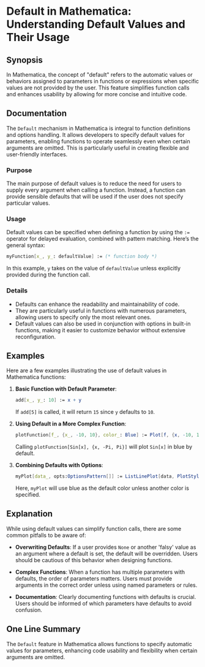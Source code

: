 <!--
Meta Description: # Default in Mathematica: Understanding Default Values and Their Usage ## Synopsis In Mathematica, the concept of "default" refers to the automatic va...
Meta Keywords: default, values, function, mathematica, functions
-->

# Default in Mathematica: Understanding Default Values and Their Usage

## Synopsis
In Mathematica, the concept of "default" refers to the automatic values or behaviors assigned to parameters in functions or expressions when specific values are not provided by the user. This feature simplifies function calls and enhances usability by allowing for more concise and intuitive code.

## Documentation
The `Default` mechanism in Mathematica is integral to function definitions and options handling. It allows developers to specify default values for parameters, enabling functions to operate seamlessly even when certain arguments are omitted. This is particularly useful in creating flexible and user-friendly interfaces.

### Purpose
The main purpose of default values is to reduce the need for users to supply every argument when calling a function. Instead, a function can provide sensible defaults that will be used if the user does not specify particular values.

### Usage
Default values can be specified when defining a function by using the `:=` operator for delayed evaluation, combined with pattern matching. Here’s the general syntax:

```mathematica
myFunction[x_, y_: defaultValue] := (* function body *)
```

In this example, `y` takes on the value of `defaultValue` unless explicitly provided during the function call.

### Details
- Defaults can enhance the readability and maintainability of code.
- They are particularly useful in functions with numerous parameters, allowing users to specify only the most relevant ones.
- Default values can also be used in conjunction with options in built-in functions, making it easier to customize behavior without extensive reconfiguration.

## Examples
Here are a few examples illustrating the use of default values in Mathematica functions:

1. **Basic Function with Default Parameter**:
   ```mathematica
   add[x_, y_: 10] := x + y
   ```
   If `add[5]` is called, it will return `15` since `y` defaults to `10`.

2. **Using Default in a More Complex Function**:
   ```mathematica
   plotFunction[f_, {x_, -10, 10}, color_: Blue] := Plot[f, {x, -10, 10}, PlotStyle -> color]
   ```
   Calling `plotFunction[Sin[x], {x, -Pi, Pi}]` will plot `Sin[x]` in blue by default.

3. **Combining Defaults with Options**:
   ```mathematica
   myPlot[data_, opts:OptionsPattern[]] := ListLinePlot[data, PlotStyle -> OptionValue[PlotStyle, {opts}, Blue]]
   ```
   Here, `myPlot` will use blue as the default color unless another color is specified.

## Explanation
While using default values can simplify function calls, there are some common pitfalls to be aware of:

- **Overwriting Defaults**: If a user provides `None` or another 'falsy' value as an argument where a default is set, the default will be overridden. Users should be cautious of this behavior when designing functions.
  
- **Complex Functions**: When a function has multiple parameters with defaults, the order of parameters matters. Users must provide arguments in the correct order unless using named parameters or rules.

- **Documentation**: Clearly documenting functions with defaults is crucial. Users should be informed of which parameters have defaults to avoid confusion.

## One Line Summary
The `Default` feature in Mathematica allows functions to specify automatic values for parameters, enhancing code usability and flexibility when certain arguments are omitted.